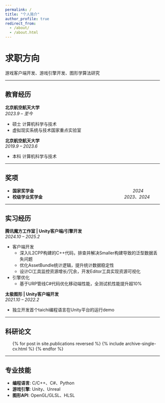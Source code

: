 ```yaml
---
permalink: /
title: "个人简介"
author_profile: true
redirect_from: 
  - /about/
  - /about.html
---
```


# 求职方向  
游戏客户端开发、游戏引擎开发、图形学算法研究  

---

## 教育经历  
**北京航空航天大学**  
*2023.9 – 至今*  
- 硕士 计算机科学与技术  
- 虚拟现实系统与技术国家重点实验室  

**北京航空航天大学**  
*2019.9 – 2023.6*  
- 本科 计算机科学与技术  

---

## 奖项  
- **国家奖学金**　　　　　　　　　　　　　　　　　　　　　　　*2024*  
- **校级学业奖学金**　　　　　　　　　　　　　　　　　　　*2023、2024*  

---

## 实习经历  
**腾讯魔方工作室 | Unity客户端/引擎开发**  
*2024.10 – 2025.2*  
- 客户端开发  
  - 深入IL2CPP构建的C++代码，排查并解决Smaller构建导致的泛型数据丢失问题  
  - 优化AssetBundle统计逻辑，提升统计数据稳定性  
  - 设计CI工具监控资源增长/冗余，开发Editor工具实现资源可视化  
- 引擎优化  
  - 基于URP管线C#代码优化移动端性能，全测试机性能提升超10%  

**太极图形 | Unity客户端开发**  
*2021.10 – 2022.2*  
- 独立开发首个taichi编程语言在Unity平台的运行demo  

---

## 科研论文
  <ul>{% for post in site.publications reversed %}
    {% include archive-single-cv.html %}
  {% endfor %}</ul>

---

## 专业技能  
- **编程语言**: C/C++、C#、Python  
- **游戏引擎**: Unity、Unreal  
- **图形API**: OpenGL/GLSL、HLSL  



